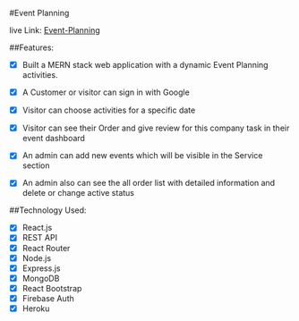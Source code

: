 #Event Planning 

live Link: [Event-Planning]( https://event-planning-web.web.app/)

##Features:

- [x] Built a MERN stack web application with a dynamic Event Planning activities.
- [x] A Customer or visitor can sign in with Google
- [x] Visitor can choose activities for a specific date
- [x] Visitor can see their Order and give review for this company task in their event dashboard
- [x] An admin can add new events  which will be visible in the Service section
- [x] An admin also can see the all order list with detailed information and delete or change active status


##Technology Used:
- [x] React.js
- [x] REST API
- [x] React Router
- [x] Node.js
- [x] Express.js
- [x] MongoDB
- [x] React Bootstrap
- [x] Firebase Auth
- [x] Heroku
